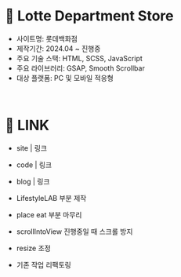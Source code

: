 # 🏬 Lotte Department Store

- 사이트명: 롯데백화점
- 제작기간: 2024.04 ~ 진행중
- 주요 기술 스택: HTML, SCSS, JavaScript
- 주요 라이브러리: GSAP, Smooth Scrollbar
- 대상 플랫폼: PC 및 모바일 적응형

<br />

# 🔗 LINK

- site | 링크
- code | 링크
- blog | 링크

- LifestyleLAB 부분 제작
- place eat 부분 마무리
- scrollIntoView 진행중일 때 스크롤 방지
- resize 조정
- 기존 작업 리팩토링
